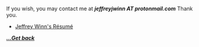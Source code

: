 If you wish, you may contact me at ***jeffreyjwinn AT protonmail.com*** Thank you.

- [Jeffrey Winn's Résumé](miscellaneous/jeffrey-winn-resume.md)

[***...Get back***](..)
